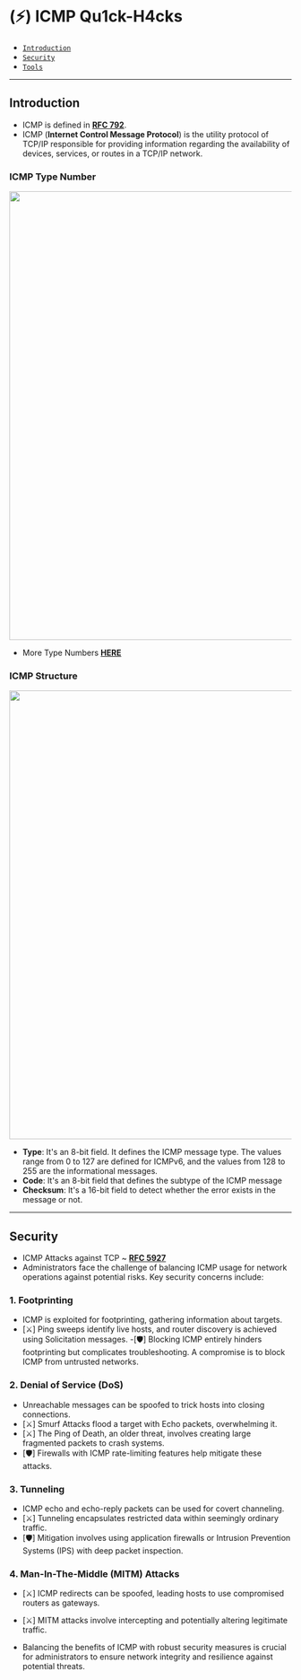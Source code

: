 # (⚡) ICMP Qu1ck-H4cks
* [`Introduction`](#introduction)
* [`Security`](#security)
* [`Tools`](#tools)
  
---

## Introduction

- ICMP is defined in [**RFC 792**](https://www.rfc-editor.org/rfc/rfc792.html).
- ICMP (**Internet Control Message Protocol**) is the utility protocol of TCP/IP responsible for providing information regarding the availability of devices, services, or routes in a TCP/IP network.

### ICMP Type Number
<div align="center" style="display:flex;">
  <img src="https://github.com/h0ru/icmp-quickhacks/assets/117091833/5bfd03e7-0384-467e-b716-97a2e27f4cdd" width="800">
</div>

- More Type Numbers [**HERE**](https://www.iana.org/assignments/icmp-parameters)

### ICMP Structure
<div align="center" style="display:flex;">
  <img src="https://github.com/h0ru/icmp-quickhacks/assets/117091833/cbcc9fb8-f95f-470e-bb57-f5d8e1c03fbd" width="800">
</div>

- **Type**: It's an 8-bit field. It defines the ICMP message type. The values range from 0 to 127 are defined for ICMPv6, and the values from 128 to 255 are the informational messages.
- **Code**: It's an 8-bit field that defines the subtype of the ICMP message
- **Checksum**: It's a 16-bit field to detect whether the error exists in the message or not.

---

## Security

- ICMP Attacks against TCP ~ [**RFC 5927**](https://www.rfc-editor.org/rfc/rfc5927)
- Administrators face the challenge of balancing ICMP usage for network operations against potential risks. Key security concerns include:

### 1. Footprinting
- ICMP is exploited for footprinting, gathering information about targets.
- [⚔️] Ping sweeps identify live hosts, and router discovery is achieved using Solicitation messages.
-[🛡️] Blocking ICMP entirely hinders footprinting but complicates troubleshooting. A compromise is to block ICMP from untrusted networks.

### 2. Denial of Service (DoS)
- Unreachable messages can be spoofed to trick hosts into closing connections.
- [⚔️] Smurf Attacks flood a target with Echo packets, overwhelming it.
- [⚔️] The Ping of Death, an older threat, involves creating large fragmented packets to crash systems.
- [🛡️] Firewalls with ICMP rate-limiting features help mitigate these attacks.

### 3. Tunneling
- ICMP echo and echo-reply packets can be used for covert channeling.
- [⚔️] Tunneling encapsulates restricted data within seemingly ordinary traffic.
- [🛡️] Mitigation involves using application firewalls or Intrusion Prevention Systems (IPS) with deep packet inspection.

### 4. Man-In-The-Middle (MITM) Attacks
- [⚔️] ICMP redirects can be spoofed, leading hosts to use compromised routers as gateways.
- [⚔️] MITM attacks involve intercepting and potentially altering legitimate traffic.

- Balancing the benefits of ICMP with robust security measures is crucial for administrators to ensure network integrity and resilience against potential threats.

